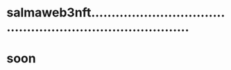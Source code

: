 # salmaweb3nft..............................................................................
# soon
